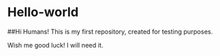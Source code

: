# Hello-world

##Hi Humans!
This is my first repository, created for testing purposes.

Wish me good luck! I will need it.
